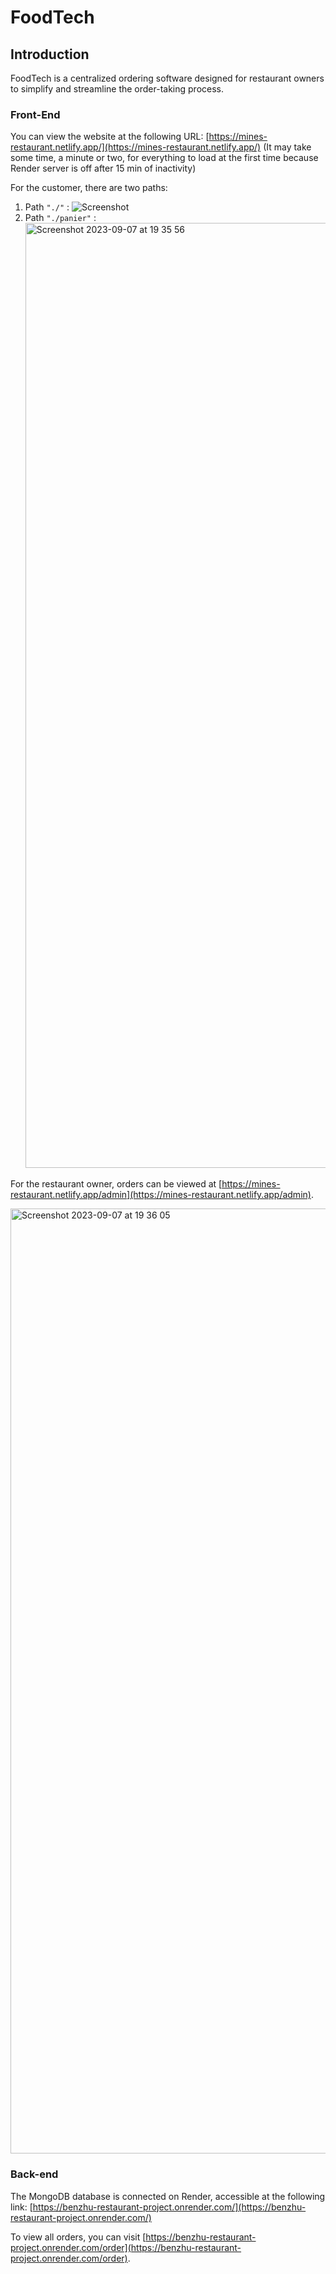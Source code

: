 # FoodTech

## Introduction

FoodTech is a centralized ordering software designed for restaurant owners to simplify and streamline the order-taking process.

### Front-End

You can view the website at the following URL: [https://mines-restaurant.netlify.app/](https://mines-restaurant.netlify.app/)
(It may take some time, a minute or two, for everything to load at the first time because Render server is off after 15 min of inactivity)

For the customer, there are two paths: 

1) Path `"./"` : ![Screenshot](https://github.com/LittleDragoon/myRestaurantProject/assets/85112881/bf3e89dd-8c67-4403-8e00-b14a709215ff)
2) Path `"./panier"` : <img width="1512" alt="Screenshot 2023-09-07 at 19 35 56" src="https://github.com/LittleDragoon/myRestaurantProject/assets/85112881/f562eeb1-9369-4466-8be8-85ca50b6191d">

For the restaurant owner, orders can be viewed at [https://mines-restaurant.netlify.app/admin](https://mines-restaurant.netlify.app/admin).

<img width="1512" alt="Screenshot 2023-09-07 at 19 36 05" src="https://github.com/LittleDragoon/myRestaurantProject/assets/85112881/78e4c537-83f1-4574-a407-720d90709066">


### Back-end

The MongoDB database is connected on Render, accessible at the following link: [https://benzhu-restaurant-project.onrender.com/](https://benzhu-restaurant-project.onrender.com/)

To view all orders, you can visit [https://benzhu-restaurant-project.onrender.com/order](https://benzhu-restaurant-project.onrender.com/order).
